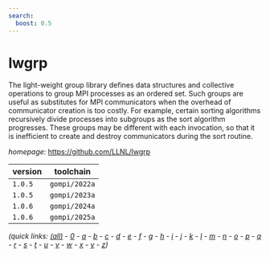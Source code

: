 ```yaml
---
search:
  boost: 0.5
---
```

# lwgrp

The light-weight group library defines data structures and collective operations to group MPI processes as an ordered set.  Such groups are useful as substitutes for MPI communicators when the overhead of communicator creation is too costly.  For example, certain sorting algorithms recursively divide processes into subgroups as the sort algorithm progresses.  These groups may be different with each invocation, so that it is inefficient to create and destroy communicators during the sort routine.

*homepage*: <https://github.com/LLNL/lwgrp>

version | toolchain
--------|----------
``1.0.5`` | ``gompi/2022a``
``1.0.5`` | ``gompi/2023a``
``1.0.6`` | ``gompi/2024a``
``1.0.6`` | ``gompi/2025a``


*(quick links: [(all)](../index.md) - [0](../0/index.md) - [a](../a/index.md) - [b](../b/index.md) - [c](../c/index.md) - [d](../d/index.md) - [e](../e/index.md) - [f](../f/index.md) - [g](../g/index.md) - [h](../h/index.md) - [i](../i/index.md) - [j](../j/index.md) - [k](../k/index.md) - [l](../l/index.md) - [m](../m/index.md) - [n](../n/index.md) - [o](../o/index.md) - [p](../p/index.md) - [q](../q/index.md) - [r](../r/index.md) - [s](../s/index.md) - [t](../t/index.md) - [u](../u/index.md) - [v](../v/index.md) - [w](../w/index.md) - [x](../x/index.md) - [y](../y/index.md) - [z](../z/index.md))*

